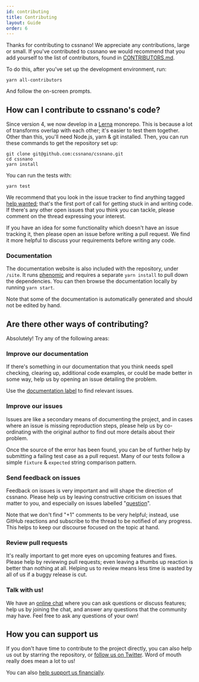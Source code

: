 ```yaml
---
id: contributing
title: Contributing
layout: Guide
order: 6
---
```


<!-- This file was automatically generated. -->


Thanks for contributing to cssnano! We appreciate any contributions,
large or small. If you've contributed to cssnano we would recommend that
you add yourself to the list of contributors, found in [CONTRIBUTORS.md].

To do this, after you've set up the development environment, run:

```
yarn all-contributors
```

And follow the on-screen prompts.

[CONTRIBUTORS.md]: https://github.com/cssnano/cssnano/blob/master/CONTRIBUTORS.md


## How can I contribute to cssnano's code?

Since version 4, we now develop in a [Lerna](https://github.com/lerna/lerna)
monorepo. This is because a lot of transforms overlap with each other; it's
easier to test them together. Other than this, you'll need Node.js, yarn &
git installed. Then, you can run these commands to get the repository set up:

```
git clone git@github.com:cssnano/cssnano.git
cd cssnano
yarn install
```

You can run the tests with:

```
yarn test
```

We recommend that you look in the issue tracker to find anything tagged
[help wanted][help wanted]; that's the first port of call for getting stuck
in and writing code. If there's any other open issues that you think you can
tackle, please comment on the thread expressing your interest.

If you have an idea for some functionality which doesn't have an issue tracking
it, then please open an issue before writing a pull request. We find it more
helpful to discuss your requirements before writing any code.

### Documentation

The documentation website is also included with the repository, under `/site`.
It runs [phenomic](https://phenomic.io) and requires a separate `yarn install`
to pull down the dependencies. You can then browse the documentation locally
by running `yarn start`.

Note that some of the documentation is automatically generated and should not
be edited by hand.


## Are there other ways of contributing?

Absolutely! Try any of the following areas:

### Improve our documentation

If there's something in our documentation that you think needs spell checking,
clearing up, additional code examples, or could be made better in some way,
help us by opening an issue detailing the problem.

Use the [documentation label][documentation] to find relevant issues.

### Improve our issues

Issues are like a secondary means of documenting the project, and in cases where
an issue is missing reproduction steps, please help us by co-ordinating with
the original author to find out more details about their problem.

Once the source of the error has been found, you can be of further help by
submitting a failing test case as a pull request. Many of our tests follow a
simple `fixture` & `expected` string comparison pattern.

### Send feedback on issues

Feedback on issues is very important and will shape the direction of cssnano.
Please help us by leaving constructive criticism on issues that matter to you,
and especially on issues labelled "[question][question]".

Note that we don't find "+1" comments to be very helpful; instead, use GitHub
reactions and subscribe to the thread to be notified of any progress. This helps
to keep our discourse focused on the topic at hand.

### Review pull requests

It's really important to get more eyes on upcoming features and fixes. Please
help by reviewing pull requests; even leaving a thumbs up reaction is better
than nothing at all. Helping us to review means less time is wasted by all of
us if a buggy release is cut.

### Talk with us!

We have an [online chat][chat] where you can ask questions or discuss features;
help us by joining the chat, and answer any questions that the community may
have. Feel free to ask any questions of your own!


## How you can support us

If you don't have time to contribute to the project directly, you can also
help us out by starring the repository, or [follow us on Twitter][twitter].
Word of mouth really does mean a lot to us!

You can also [help support us financially](/support-us/).

[chat]: https://gitter.im/postcss/postcss

[documentation]: https://github.com/cssnano/cssnano/labels/documentation

[help wanted]: https://github.com/cssnano/cssnano/labels/help%20wanted

[question]: https://github.com/cssnano/cssnano/labels/question

[twitter]: https://twitter.com/cssnano_

